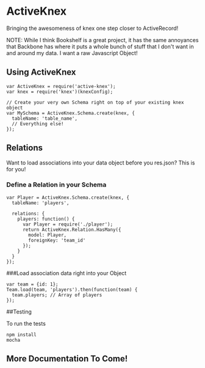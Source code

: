 # ActiveKnex

Bringing the awesomeness of knex one step closer to ActiveRecord!

NOTE: While I think Bookshelf is a great project, it has the same annoyances that Backbone has where it puts a whole bunch of stuff that I don't want in and around my data. I want a raw Javascript Object!

## Using ActiveKnex

    var ActiveKnex = require('active-knex');
    var knex = require('knex')(knexConfig);

    // Create your very own Schema right on top of your existing knex object
    var MySchema = ActiveKnex.Schema.create(knex, {
      tableName: 'table_name',
      // Everything else!
    });

## Relations

Want to load associations into your data object before you res.json? This is for you!

### Define a Relation in your Schema

    var Player = ActiveKnex.Schema.create(knex, {
      tableName: 'players',

      relations: {
        players: function() {
          var Player = require('./player');
          return ActiveKnex.Relation.HasMany({
            model: Player,
            foreignKey: 'team_id'
          });
        }
      }
    });

###Load association data right into your Object

    var team = {id: 1};
    Team.load(team, 'players').then(function(team) {
      team.players; // Array of players
    });

##Testing

To run the tests

    npm install
    mocha
        
## More Documentation To Come!
